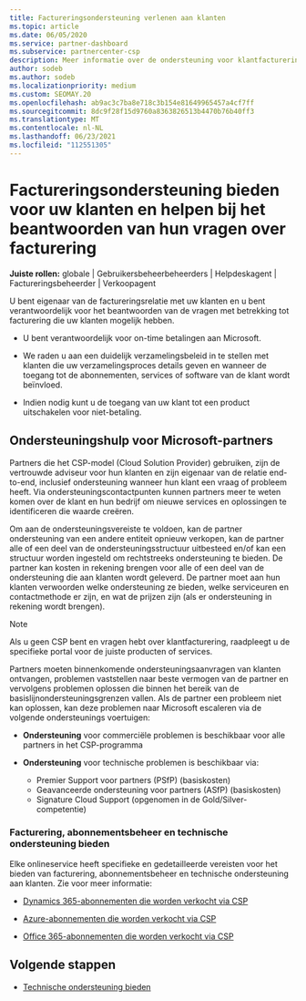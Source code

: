```yaml
---
title: Factureringsondersteuning verlenen aan klanten
ms.topic: article
ms.date: 06/05/2020
ms.service: partner-dashboard
ms.subservice: partnercenter-csp
description: Meer informatie over de ondersteuning voor klantfacturering die nodig is Cloud Solution Provider (CSP)-programmapartners. Deze ondersteuning omvat het eigenaar zijn van de factureringsrelatie van de klant en het beantwoorden van vragen over facturering.
author: sodeb
ms.author: sodeb
ms.localizationpriority: medium
ms.custom: SEOMAY.20
ms.openlocfilehash: ab9ac3c7ba8e718c3b154e81649965457a4cf7ff
ms.sourcegitcommit: 8dc9f28f15d9760a8363826513b4470b76b40ff3
ms.translationtype: MT
ms.contentlocale: nl-NL
ms.lasthandoff: 06/23/2021
ms.locfileid: "112551305"
---
```

# <a name="provide-billing-support-for-your-customers-and-help-answer-their-billing-questions"></a>Factureringsondersteuning bieden voor uw klanten en helpen bij het beantwoorden van hun vragen over facturering


**Juiste rollen:** globale | Gebruikersbeheerbeheerders | Helpdeskagent | Factureringsbeheerder | Verkoopagent

U bent eigenaar van de factureringsrelatie met uw klanten en u bent verantwoordelijk voor het beantwoorden van de vragen met betrekking tot facturering die uw klanten mogelijk hebben.

- U bent verantwoordelijk voor on-time betalingen aan Microsoft.

- We raden u aan een duidelijk verzamelingsbeleid in te stellen met klanten die uw verzamelingsproces details geven en wanneer de toegang tot de abonnementen, services of software van de klant wordt beïnvloed.

- Indien nodig kunt u de toegang van uw klant tot een product uitschakelen voor niet-betaling.

## <a name="microsoft-partner-support-guidance"></a>Ondersteuningshulp voor Microsoft-partners

Partners die het CSP-model (Cloud Solution Provider) gebruiken, zijn de vertrouwde adviseur voor hun klanten en zijn eigenaar van de relatie end-to-end, inclusief ondersteuning wanneer hun klant een vraag of probleem heeft. Via ondersteuningscontactpunten kunnen partners meer te weten komen over de klant en hun bedrijf om nieuwe services en oplossingen te identificeren die waarde creëren.

Om aan de ondersteuningsvereiste te voldoen, kan de partner ondersteuning van een andere entiteit opnieuw verkopen, kan de partner alle of een deel van de ondersteuningsstructuur uitbesteed en/of kan een structuur worden ingesteld om rechtstreeks ondersteuning te bieden.  De partner kan kosten in rekening brengen voor alle of een deel van de ondersteuning die aan klanten wordt geleverd. De partner moet aan hun klanten verwoorden welke ondersteuning ze bieden, welke serviceuren en contactmethode er zijn, en wat de prijzen zijn (als er ondersteuning in rekening wordt brengen). 

>[!Note]
>Als u geen CSP bent en vragen hebt over klantfacturering, raadpleegt u de specifieke portal voor de juiste producten of services.

Partners moeten binnenkomende ondersteuningsaanvragen van klanten ontvangen, problemen vaststellen naar beste vermogen van de partner en vervolgens problemen oplossen die binnen het bereik van de basislijnondersteuningsgrenzen vallen. Als de partner een probleem niet kan oplossen, kan deze problemen naar Microsoft escaleren via de volgende ondersteunings voertuigen:

- **Ondersteuning** voor commerciële problemen is beschikbaar voor alle partners in het CSP-programma

- **Ondersteuning** voor technische problemen is beschikbaar via:

  - Premier Support voor partners (PSfP) (basiskosten)
  - Geavanceerde ondersteuning voor partners (ASfP) (basiskosten)
  - Signature Cloud Support (opgenomen in de Gold/Silver-competentie)

### <a name="providing-billing-subscription-management-and-technical-support"></a>Facturering, abonnementsbeheer en technische ondersteuning bieden 

Elke onlineservice heeft specifieke en gedetailleerde vereisten voor het bieden van facturering, abonnementsbeheer en technische ondersteuning aan klanten. Zie voor meer informatie:

- [Dynamics 365-abonnementen die worden verkocht via CSP](https://www.microsoftpartnercommunity.com/t5/CSP/Microsoft-Partner-Support-Guidance/m-p/5262#M30)

- [Azure-abonnementen die worden verkocht via CSP](https://www.microsoftpartnercommunity.com/t5/CSP/Microsoft-Partner-Support-Guidance/m-p/5263#M31)

- [Office 365-abonnementen die worden verkocht via CSP](https://www.microsoftpartnercommunity.com/t5/CSP/Microsoft-Partner-Support-Guidance/m-p/5264#M32)
 
## <a name="next-steps"></a>Volgende stappen

- [Technische ondersteuning bieden](provide-technical-support.md)